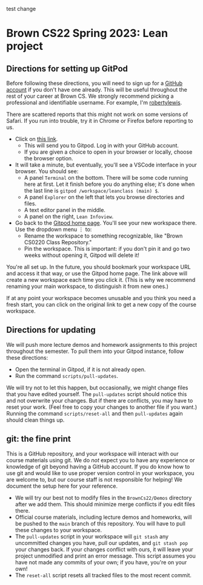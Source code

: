 test change

# Brown CS22 Spring 2023: Lean project

## Directions for setting up GitPod

Before following these directions,
you will need to sign up for a [GitHub account](https://github.com/)
if you don't have one already.
This will be useful throughout the rest of your career at Brown CS.
We strongly recommend picking a professional and identifiable username.
For example, I'm [robertylewis](https://github.com/robertylewis).

There are scattered reports that this might not work on some versions of Safari. 
If you run into trouble, try it in Chrome or Firefox before reporting to us.

* Click on [this link](https://gitpod.io/#https://github.com/brown-cs22/CS22-Lean-2023).
  * This will send you to Gitpod.
    Log in with your GitHub account.
  * If you are given a choice to open in your browser or locally,
    choose the browser option.
* It will take a minute, but eventually,
  you'll see a VSCode interface in your browser.
  You should see:
  * A panel `Terminal` on the bottom.
    There will be some code running here at first.
    Let it finish before you do anything else;
    it's done when the last line is
    `gitpod /workspace/leanclass (main) $`.
  * A panel `Explorer` on the left that lets you browse directories and files.
  * A text editor panel in the middle.
  * A panel on the right, `Lean Infoview`.
* Go back to the [Gitpod home page](https://gitpod.io/workspaces). 
  You'll see your new workspace there.
  Use the dropdown menu ⋮ to:
  * Rename the workspace to something recognizable, like "Brown CS0220 Class Repository."
  * Pin the workspace. This is important: 
    if you don't pin it and go two weeks without opening it, Gitpod will delete it!

You're all set up.
In the future, you should bookmark your workspace URL and access it that way,
or use the Gitpod home page. 
The link above will create a new workspace each time you click it.
(This is why we recommend renaming your main workspace, to distinguish it from new ones.)

If at any point your workspace becomes unusable
and you think you need a fresh start,
you can click on the original link to get a new copy of the course workspace.

## Directions for updating 

We will push more lecture demos and homework assignments to this project throughout the semester.
To pull them into your Gitpod instance, follow these directions:

* Open the terminal in Gitpod, if it is not already open. 
* Run the command `scripts/pull-updates`.

We will try not to let this happen, but occasionally, we might change files that you have edited yourself.
The `pull-updates` script should notice this and not overwrite your changes.
But if there are conflicts, you may have to reset your work.
(Feel free to copy your changes to another file if you want.)
Running the command `scripts/reset-all` and then `pull-updates` again should clean things up.

## git: the fine print 

This is a GitHub repository, 
and your workspace will interact with our course materials using git.
We do *not* expect you to have any experience or knowledge of git
beyond having a GitHub account.
If you do know how to use git and would like to use proper version control in your workspace,
you are welcome to, but our course staff is not responsible for helping!
We document the setup here for your reference.

* We will try our best not to modify files in the `BrownCs22/Demos` directory after we add them.
  This should minimize merge conflicts if you edit files there.
* Official course materials,
  including lecture demos and homeworks,
  will be pushed to the `main` branch of this repository.
  You will have to pull these changes to your workspace.
* The `pull-updates` script in your workspace
  will `git stash` any uncommitted changes you have,
  pull our updates,
  and `git stash pop` your changes back.
  If your changes conflict with ours, 
  it will leave your project unmodified and print an error message.
  This script assumes you have not made any commits of your own;
  if you have, you're on your own!
* The `reset-all` script resets all tracked files to the most recent commit.
